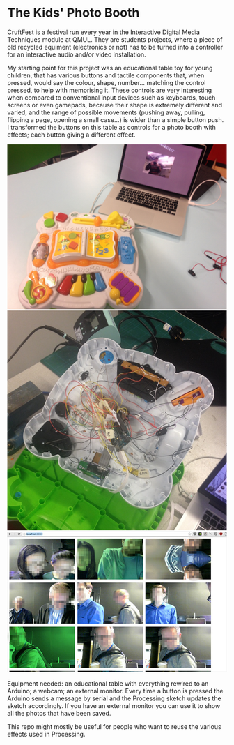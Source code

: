# The Kids' Photo Booth

CruftFest is a festival run every year in the Interactive Digital Media Techniques module at QMUL. They are students projects, where a piece of old recycled equiment (electronics or not) has to be turned into a controller for an interactive audio and/or video installation.

My starting point for this project was an educational table toy for young children, that has various buttons and tactile components that, when pressed, would say the colour, shape, number… matching the control pressed, to help with memorising it. These controls are very interesting when compared to conventional input devices such as keyboards, touch screens or even gamepads, because their shape is extremely different and varied, and the range of possible movements (pushing away, pulling, flipping a page, opening a small case…) is wider than a simple button push. I transformed the buttons on this table as controls for a photo booth with effects; each button giving a different effect.

![Toy box](_photos/toy.jpg?raw=true "box")
![Wiring inside the box](_photos/spaghetti.jpg?raw=true "spaghetti wiring")
![Watch screen](_photos/watch.jpg?raw=true "watch")

Equipment needed: an educational table with everything rewired to an Arduino; a webcam; an external monitor. Every time a button is pressed the Arduino sends a message by serial and the Processing sketch updates the sketch accordingly. If you have an external monitor you can use it to show all the photos that have been saved.

This repo might mostly be useful for people who want to reuse the various effects used in Processing.

